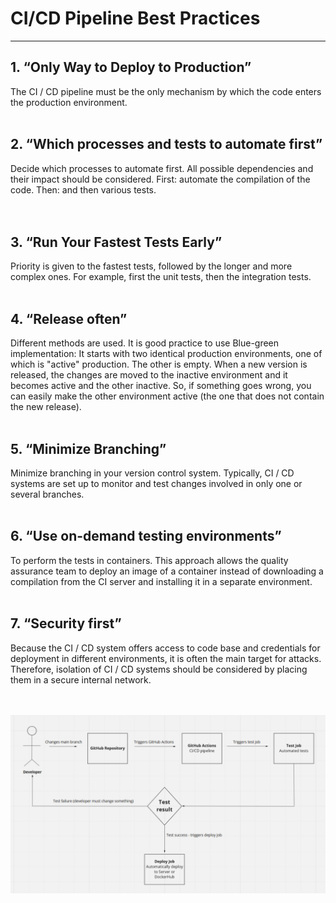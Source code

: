 #  CI/CD Pipeline Best Practices 
***

## 1. “Only Way to Deploy to Production” 

The CI / CD pipeline must be the only mechanism by which the code enters the production environment.
<br />
<br />

## 2.  “Which processes and tests to automate first”

Decide which processes to automate first. All possible dependencies and their impact should be considered. First: automate the compilation of the code. 
Then: and then various tests.  
<br />
<br />


## 3. “Run Your Fastest Tests Early”

Priority is given to the fastest tests, followed by the longer and more complex ones. For example, first the unit tests, then the integration tests. 
<br />
<br />

## 4. “Release often”

Different methods are used. 
It is good practice to use Blue-green implementation: It starts with two identical production environments, one of which is "active" production. 
The other is empty. When a new version is released, the changes are moved to the inactive environment and it becomes active and the other inactive.
So, if something goes wrong, you can easily make the other environment active (the one that does not contain the new release). 
<br />
<br />


## 5. “Minimize Branching” 

Minimize branching in your version control system. Typically, CI / CD systems are set up to monitor and test changes involved in only one or several branches.
<br />
<br />


## 6. “Use on-demand testing environments” 

To perform the tests in containers. 
This approach allows the quality assurance team to deploy an image of a container instead of downloading a compilation from the CI server 
and installing it in a separate environment.
<br />
<br />


## 7. “Security first” 

Because the CI / CD system offers access to code base and credentials for deployment in different environments, it is often the main target for attacks.
Therefore, isolation of CI / CD systems should be considered by placing them in a secure internal network.  
<br />
<br />

![Alt text](ci-cd-architecture.png)
